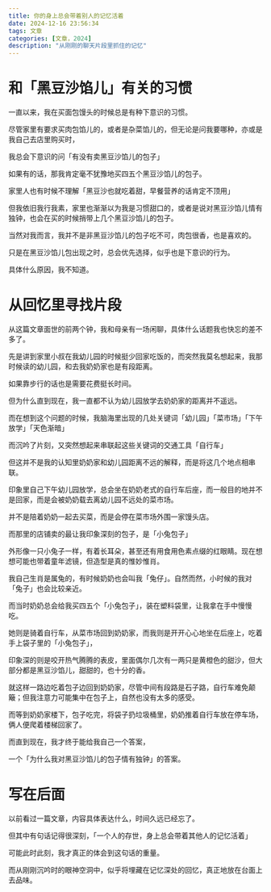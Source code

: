 ```yaml
---
title: 你的身上总会带着别人的记忆活着
date: 2024-12-16 23:56:34
tags: 文章
categories: [文章，2024]
description: "从刚刚的聊天片段里抓住的记忆"
---
```


<link rel="stylesheet" href="/dist/APlayer.min.css">

<script src="/dist/APlayer.min.js"></script>

<div class="aplayer" data-id="22644323" data-server="netease" data-type="song"></div>

<script src="/dist/Meting.min.js"></script>

# 和「黑豆沙馅儿」有关的习惯

一直以来，我在买面包馒头的时候总是有种下意识的习惯。

尽管家里有要求买肉包馅儿的，或者是杂菜馅儿的，但无论是问我要哪种，亦或是我自己去店里购买时，

我总会下意识的问「有没有卖黑豆沙馅儿的包子」

如果有的话，那我肯定毫不犹豫地买四五个黑豆沙馅儿的包子。

家里人也有时候不理解「黑豆沙也就吃着甜，早餐营养的话肯定不顶用」

但我依旧我行我素，家里也渐渐以为我是习惯甜口的，或者是说对黑豆沙馅儿情有独钟，也会在买的时候捎带上几个黑豆沙馅儿的包子。

当然对我而言，我并不是非黑豆沙馅儿的包子吃不可，肉包很香，也是喜欢的。

只是在黑豆沙馅儿包出现之时，总会优先选择，似乎也是下意识的行为。

具体什么原因，我不知道。

# 从回忆里寻找片段

从这篇文章面世的前两个钟，我和母亲有一场闲聊，具体什么话题我也快忘的差不多了。

先是讲到家里小叔在我幼儿园的时候挺少回家吃饭的，而突然我莫名想起来，我那时候读的幼儿园，和去我奶奶家也是有段距离。

如果靠步行的话也是需要花费挺长时间。

但为什么直到现在，我一直都不认为幼儿园放学去奶奶家的距离并不遥远。

而在想到这个问题的时候，我脑海里出现的几处关键词「幼儿园」「菜市场」「下午放学」「天色渐暗」

而沉吟了片刻，又突然想起来串联起这些关键词的交通工具「自行车」

但这并不是我的认知里奶奶家和幼儿园距离不远的解释，而是将这几个地点相串联。

印象里自己下午幼儿园放学，总会坐在奶奶老式的自行车后座，而一般目的地并不是回家，而是会被奶奶载去离幼儿园不远处的菜市场。

并不是陪着奶奶一起去买菜，而是会停在菜市场外围一家馒头店。

而那里的店铺卖的最让我印象深刻的包子，是「小兔包子」

外形像一只小兔子一样，有着长耳朵，甚至还有用食用色素点缀的红眼睛。现在想想可能也带着童年滤镜，但造型是真的惟妙惟肖。

我自己生肖是属兔的，有时候奶奶也会叫我「兔仔」。自然而然，小时候的我对「兔子」也会比较亲近。

而当时奶奶总会给我买四五个「小兔包子」，装在塑料袋里，让我拿在手中慢慢吃。

她则是骑着自行车，从菜市场回到奶奶家，而我则是开开心心地坐在后座上，吃着手上袋子里的「小兔包子」，

印象深的则是咬开热气腾腾的表皮，里面偶尔几次有一两只是黄橙色的甜沙，但大部分都是黑豆沙馅儿，甜甜的，也十分的香。

就这样一路边吃着包子边回到奶奶家，尽管中间有段路是石子路，自行车难免颠簸；但我注意力可能集中在包子上，自然也没有太多的感受。

而等到奶奶家楼下，包子吃完，将袋子扔垃圾桶里，奶奶推着自行车放在停车场，俩人便爬着楼梯回家了。

而直到现在，我才终于能给我自己一个答案，

一个「为什么我对黑豆沙馅儿的包子情有独钟」的答案。

# 写在后面

以前看过一篇文章，内容具体表达什么，时间久远已经忘了。

但其中有句话记得很深刻，「一个人的存世，身上总会带着其他人的记忆活着」

可能此时此刻，我才真正的体会到这句话的重量。

而从刚刚沉吟时的眼神空洞中，似乎将埋藏在记忆深处的回忆，真正地放在台面上去品味。